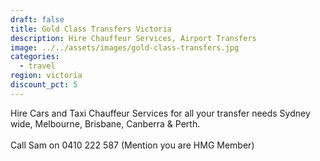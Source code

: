 ```yaml
---
draft: false
title: Gold Class Transfers Victoria
description: Hire Chauffeur Services, Airport Transfers
image: ../../assets/images/gold-class-transfers.jpg
categories:
  - travel
region: victoria
discount_pct: 5
---
```


Hire Cars and Taxi Chauffeur Services for all your transfer needs Sydney wide, Melbourne, Brisbane, Canberra & Perth.\
\
Call Sam on 0410 222 587 (Mention you are HMG Member)
